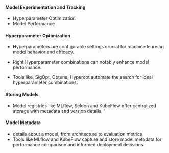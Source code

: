 #### Model Experimentation and Tracking 

- Hyperparameter Optimization 
- Model Performance 

#### Hyperparameter Optimization 
- Hyperparameters are configurable settings crucial for machine learning model behavior and efficacy. 
- Right Hyperparameter combinations can notably enhance model performance. 

- Tools like, SigOpt, Optuna, Hyperopt automate the search for ideal hyperparameter combinations. 

#### Storing Models 

- Model registries like MLflow, Seldon and KubeFlow offer centralized storage with metadata and version details. '


#### Model Metadata 

- details about a model, from architecture to evaluation metrics 
- Tools like MLflow and KubeFlow capture and store model metadata for performance comparison and informed deployment decisions. 


